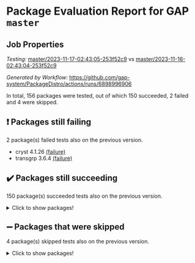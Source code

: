 # Package Evaluation Report for GAP `master`

## Job Properties

*Testing:* [master/2023-11-17-02:43:05-253f52c9](https://github.com/gap-system/PackageDistro/blob/data/reports/master/2023-11-17-02:43:05-253f52c9) vs [master/2023-11-16-02:43:04-253f52c9](https://github.com/gap-system/PackageDistro/blob/data/reports/master/2023-11-16-02:43:04-253f52c9)

*Generated by Workflow:* https://github.com/gap-system/PackageDistro/actions/runs/6898996906

In total, 156 packages were tested, out of which 150 succeeded, 2 failed and 4 were skipped.

## :exclamation: Packages still failing

2 package(s) failed tests also on the previous version.
- cryst 4.1.26 [(failure)](https://github.com/gap-system/PackageDistro/actions/runs/6898996906/job/18770221612)
- transgrp 3.6.4 [(failure)](https://github.com/gap-system/PackageDistro/actions/runs/6898996906/job/18770238105)

## :heavy_check_mark: Packages still succeeding

150 package(s) succeeded tests also on the previous version.
<details><summary>Click to show packages!</summary>

- 4ti2interface 2023.02-04 [(success)](https://github.com/gap-system/PackageDistro/actions/runs/6898996906/job/18770214765)
- ace 5.6.2 [(success)](https://github.com/gap-system/PackageDistro/actions/runs/6898996906/job/18770214903)
- aclib 1.3.2 [(success)](https://github.com/gap-system/PackageDistro/actions/runs/6898996906/job/18770215023)
- agt 0.3.1 [(success)](https://github.com/gap-system/PackageDistro/actions/runs/6898996906/job/18770215164)
- alnuth 3.2.1 [(success)](https://github.com/gap-system/PackageDistro/actions/runs/6898996906/job/18770215319)
- anupq 3.3.0 [(success)](https://github.com/gap-system/PackageDistro/actions/runs/6898996906/job/18770215473)
- atlasrep 2.1.7 [(success)](https://github.com/gap-system/PackageDistro/actions/runs/6898996906/job/18770215647)
- autodoc 2023.06.19 [(success)](https://github.com/gap-system/PackageDistro/actions/runs/6898996906/job/18770217684)
- automata 1.15 [(success)](https://github.com/gap-system/PackageDistro/actions/runs/6898996906/job/18770218086)
- automgrp 1.3.2 [(success)](https://github.com/gap-system/PackageDistro/actions/runs/6898996906/job/18770218378)
- autpgrp 1.11 [(success)](https://github.com/gap-system/PackageDistro/actions/runs/6898996906/job/18770219103)
- cap 2023.10-07 [(success)](https://github.com/gap-system/PackageDistro/actions/runs/6898996906/job/18770220277)
- caratinterface 2.3.5 [(success)](https://github.com/gap-system/PackageDistro/actions/runs/6898996906/job/18770220412)
- cddinterface 2022.11.01 [(success)](https://github.com/gap-system/PackageDistro/actions/runs/6898996906/job/18770220539)
- circle 1.6.6 [(success)](https://github.com/gap-system/PackageDistro/actions/runs/6898996906/job/18770220677)
- classicpres 1.22 [(success)](https://github.com/gap-system/PackageDistro/actions/runs/6898996906/job/18770220802)
- cohomolo 1.6.11 [(success)](https://github.com/gap-system/PackageDistro/actions/runs/6898996906/job/18770220927)
- congruence 1.2.5 [(success)](https://github.com/gap-system/PackageDistro/actions/runs/6898996906/job/18770221034)
- corelg 1.56 [(success)](https://github.com/gap-system/PackageDistro/actions/runs/6898996906/job/18770221151)
- crime 1.6 [(success)](https://github.com/gap-system/PackageDistro/actions/runs/6898996906/job/18770221268)
- crisp 1.4.6 [(success)](https://github.com/gap-system/PackageDistro/actions/runs/6898996906/job/18770221381)
- crypting 0.10.4 [(success)](https://github.com/gap-system/PackageDistro/actions/runs/6898996906/job/18770221507)
- crystcat 1.1.10 [(success)](https://github.com/gap-system/PackageDistro/actions/runs/6898996906/job/18770221720)
- ctbllib 1.3.6 [(success)](https://github.com/gap-system/PackageDistro/actions/runs/6898996906/job/18770221819)
- cubefree 1.19 [(success)](https://github.com/gap-system/PackageDistro/actions/runs/6898996906/job/18770221917)
- curlinterface 2.3.2 [(success)](https://github.com/gap-system/PackageDistro/actions/runs/6898996906/job/18770222025)
- cvec 2.8.1 [(success)](https://github.com/gap-system/PackageDistro/actions/runs/6898996906/job/18770222120)
- datastructures 0.3.0 [(success)](https://github.com/gap-system/PackageDistro/actions/runs/6898996906/job/18770222205)
- deepthought 1.0.6 [(success)](https://github.com/gap-system/PackageDistro/actions/runs/6898996906/job/18770222309)
- design 1.8 [(success)](https://github.com/gap-system/PackageDistro/actions/runs/6898996906/job/18770222423)
- difsets 2.3.1 [(success)](https://github.com/gap-system/PackageDistro/actions/runs/6898996906/job/18770222551)
- digraphs 1.6.3 [(success)](https://github.com/gap-system/PackageDistro/actions/runs/6898996906/job/18770222659)
- edim 1.3.7 [(success)](https://github.com/gap-system/PackageDistro/actions/runs/6898996906/job/18770222771)
- example 4.3.4 [(success)](https://github.com/gap-system/PackageDistro/actions/runs/6898996906/job/18770222874)
- examplesforhomalg 2023.10-01 [(success)](https://github.com/gap-system/PackageDistro/actions/runs/6898996906/job/18770222967)
- factint 1.6.3 [(success)](https://github.com/gap-system/PackageDistro/actions/runs/6898996906/job/18770223082)
- ferret 1.0.9 [(success)](https://github.com/gap-system/PackageDistro/actions/runs/6898996906/job/18770223169)
- fga 1.5.0 [(success)](https://github.com/gap-system/PackageDistro/actions/runs/6898996906/job/18770223276)
- fining 1.5.6 [(success)](https://github.com/gap-system/PackageDistro/actions/runs/6898996906/job/18770223388)
- float 1.0.3 [(success)](https://github.com/gap-system/PackageDistro/actions/runs/6898996906/job/18770223517)
- format 1.4.3 [(success)](https://github.com/gap-system/PackageDistro/actions/runs/6898996906/job/18770223638)
- forms 1.2.9 [(success)](https://github.com/gap-system/PackageDistro/actions/runs/6898996906/job/18770223760)
- fplsa 1.2.6 [(success)](https://github.com/gap-system/PackageDistro/actions/runs/6898996906/job/18770223883)
- fr 2.4.12 [(success)](https://github.com/gap-system/PackageDistro/actions/runs/6898996906/job/18770223986)
- francy 2.0.3 [(success)](https://github.com/gap-system/PackageDistro/actions/runs/6898996906/job/18770224095)
- fwtree 1.3 [(success)](https://github.com/gap-system/PackageDistro/actions/runs/6898996906/job/18770224216)
- gapdoc 1.6.6 [(success)](https://github.com/gap-system/PackageDistro/actions/runs/6898996906/job/18770224315)
- gauss 2023.02-04 [(success)](https://github.com/gap-system/PackageDistro/actions/runs/6898996906/job/18770224426)
- gaussforhomalg 2023.10-01 [(success)](https://github.com/gap-system/PackageDistro/actions/runs/6898996906/job/18770224509)
- gbnp 1.0.5 [(success)](https://github.com/gap-system/PackageDistro/actions/runs/6898996906/job/18770224611)
- generalizedmorphismsforcap 2023.08-02 [(success)](https://github.com/gap-system/PackageDistro/actions/runs/6898996906/job/18770224704)
- genss 1.6.8 [(success)](https://github.com/gap-system/PackageDistro/actions/runs/6898996906/job/18770224807)
- gradedmodules 2023.09-01 [(success)](https://github.com/gap-system/PackageDistro/actions/runs/6898996906/job/18770224981)
- gradedringforhomalg 2023.08-01 [(success)](https://github.com/gap-system/PackageDistro/actions/runs/6898996906/job/18770225105)
- grape 4.9.0 [(success)](https://github.com/gap-system/PackageDistro/actions/runs/6898996906/job/18770225214)
- groupoids 1.73 [(success)](https://github.com/gap-system/PackageDistro/actions/runs/6898996906/job/18770225309)
- grpconst 2.6.4 [(success)](https://github.com/gap-system/PackageDistro/actions/runs/6898996906/job/18770225415)
- guarana 0.96.3 [(success)](https://github.com/gap-system/PackageDistro/actions/runs/6898996906/job/18770225526)
- guava 3.18 [(success)](https://github.com/gap-system/PackageDistro/actions/runs/6898996906/job/18770225627)
- hap 1.60 [(success)](https://github.com/gap-system/PackageDistro/actions/runs/6898996906/job/18770225754)
- hapcryst 0.1.15 [(success)](https://github.com/gap-system/PackageDistro/actions/runs/6898996906/job/18770225863)
- hecke 1.5.3 [(success)](https://github.com/gap-system/PackageDistro/actions/runs/6898996906/job/18770225983)
- help 3.5 [(success)](https://github.com/gap-system/PackageDistro/actions/runs/6898996906/job/18770226144)
- homalg 2023.10-01 [(success)](https://github.com/gap-system/PackageDistro/actions/runs/6898996906/job/18770226254)
- homalgtocas 2023.08-01 [(success)](https://github.com/gap-system/PackageDistro/actions/runs/6898996906/job/18770226361)
- idrel 2.45 [(success)](https://github.com/gap-system/PackageDistro/actions/runs/6898996906/job/18770226478)
- images 1.3.1 [(success)](https://github.com/gap-system/PackageDistro/actions/runs/6898996906/job/18770226623)
- intpic 0.3.0 [(success)](https://github.com/gap-system/PackageDistro/actions/runs/6898996906/job/18770226762)
- io 4.8.2 [(success)](https://github.com/gap-system/PackageDistro/actions/runs/6898996906/job/18770226923)
- io_forhomalg 2023.02-04 [(success)](https://github.com/gap-system/PackageDistro/actions/runs/6898996906/job/18770227111)
- irredsol 1.4.4 [(success)](https://github.com/gap-system/PackageDistro/actions/runs/6898996906/job/18770227273)
- json 2.1.1 [(success)](https://github.com/gap-system/PackageDistro/actions/runs/6898996906/job/18770227423)
- jupyterkernel 1.5.0 [(success)](https://github.com/gap-system/PackageDistro/actions/runs/6898996906/job/18770227580)
- jupyterviz 1.5.6 [(success)](https://github.com/gap-system/PackageDistro/actions/runs/6898996906/job/18770227740)
- kan 1.36 [(success)](https://github.com/gap-system/PackageDistro/actions/runs/6898996906/job/18770227915)
- kbmag 1.5.11 [(success)](https://github.com/gap-system/PackageDistro/actions/runs/6898996906/job/18770228096)
- laguna 3.9.6 [(success)](https://github.com/gap-system/PackageDistro/actions/runs/6898996906/job/18770228267)
- liealgdb 2.2.1 [(success)](https://github.com/gap-system/PackageDistro/actions/runs/6898996906/job/18770228440)
- liepring 2.8 [(success)](https://github.com/gap-system/PackageDistro/actions/runs/6898996906/job/18770228626)
- liering 2.4.2 [(success)](https://github.com/gap-system/PackageDistro/actions/runs/6898996906/job/18770228845)
- linearalgebraforcap 2023.10-04 [(success)](https://github.com/gap-system/PackageDistro/actions/runs/6898996906/job/18770229056)
- localizeringforhomalg 2023.10-01 [(success)](https://github.com/gap-system/PackageDistro/actions/runs/6898996906/job/18770229220)
- loops 3.4.3 [(success)](https://github.com/gap-system/PackageDistro/actions/runs/6898996906/job/18770229342)
- lpres 1.0.3 [(success)](https://github.com/gap-system/PackageDistro/actions/runs/6898996906/job/18770229465)
- majoranaalgebras 1.5.1 [(success)](https://github.com/gap-system/PackageDistro/actions/runs/6898996906/job/18770229582)
- mapclass 1.4.6 [(success)](https://github.com/gap-system/PackageDistro/actions/runs/6898996906/job/18770229708)
- matgrp 0.70 [(success)](https://github.com/gap-system/PackageDistro/actions/runs/6898996906/job/18770229853)
- matricesforhomalg 2023.11-01 [(success)](https://github.com/gap-system/PackageDistro/actions/runs/6898996906/job/18770230056)
- modisom 2.5.4 [(success)](https://github.com/gap-system/PackageDistro/actions/runs/6898996906/job/18770230233)
- modulepresentationsforcap 2023.10-01 [(success)](https://github.com/gap-system/PackageDistro/actions/runs/6898996906/job/18770230437)
- modules 2023.10-01 [(success)](https://github.com/gap-system/PackageDistro/actions/runs/6898996906/job/18770230623)
- monoidalcategories 2023.10-01 [(success)](https://github.com/gap-system/PackageDistro/actions/runs/6898996906/job/18770230795)
- nconvex 2022.09-01 [(success)](https://github.com/gap-system/PackageDistro/actions/runs/6898996906/job/18770230964)
- nilmat 1.4.2 [(success)](https://github.com/gap-system/PackageDistro/actions/runs/6898996906/job/18770231142)
- nock 1.5 [(success)](https://github.com/gap-system/PackageDistro/actions/runs/6898996906/job/18770231316)
- normalizinterface 1.3.6 [(success)](https://github.com/gap-system/PackageDistro/actions/runs/6898996906/job/18770231532)
- nq 2.5.10 [(success)](https://github.com/gap-system/PackageDistro/actions/runs/6898996906/job/18770231730)
- numericalsgps 1.3.1 [(success)](https://github.com/gap-system/PackageDistro/actions/runs/6898996906/job/18770231881)
- openmath 11.5.3 [(success)](https://github.com/gap-system/PackageDistro/actions/runs/6898996906/job/18770232077)
- orb 4.9.0 [(success)](https://github.com/gap-system/PackageDistro/actions/runs/6898996906/job/18770232217)
- packagemanager 1.4.1 [(success)](https://github.com/gap-system/PackageDistro/actions/runs/6898996906/job/18770232378)
- patternclass 2.4.3 [(success)](https://github.com/gap-system/PackageDistro/actions/runs/6898996906/job/18770232557)
- permut 2.0.4 [(success)](https://github.com/gap-system/PackageDistro/actions/runs/6898996906/job/18770232701)
- polenta 1.3.10 [(success)](https://github.com/gap-system/PackageDistro/actions/runs/6898996906/job/18770232844)
- polymaking 0.8.7 [(success)](https://github.com/gap-system/PackageDistro/actions/runs/6898996906/job/18770233016)
- primgrp 3.4.4 [(success)](https://github.com/gap-system/PackageDistro/actions/runs/6898996906/job/18770233166)
- profiling 2.5.4 [(success)](https://github.com/gap-system/PackageDistro/actions/runs/6898996906/job/18770233323)
- qpa 1.34 [(success)](https://github.com/gap-system/PackageDistro/actions/runs/6898996906/job/18770233516)
- quagroup 1.8.3 [(success)](https://github.com/gap-system/PackageDistro/actions/runs/6898996906/job/18770233722)
- radiroot 2.9 [(success)](https://github.com/gap-system/PackageDistro/actions/runs/6898996906/job/18770233903)
- rcwa 4.7.1 [(success)](https://github.com/gap-system/PackageDistro/actions/runs/6898996906/job/18770234094)
- rds 1.8 [(success)](https://github.com/gap-system/PackageDistro/actions/runs/6898996906/job/18770234270)
- recog 1.4.2 [(success)](https://github.com/gap-system/PackageDistro/actions/runs/6898996906/job/18770234442)
- repndecomp 1.3.0 [(success)](https://github.com/gap-system/PackageDistro/actions/runs/6898996906/job/18770234628)
- repsn 3.1.1 [(success)](https://github.com/gap-system/PackageDistro/actions/runs/6898996906/job/18770234800)
- resclasses 4.7.3 [(success)](https://github.com/gap-system/PackageDistro/actions/runs/6898996906/job/18770234968)
- ringsforhomalg 2023.11-02 [(success)](https://github.com/gap-system/PackageDistro/actions/runs/6898996906/job/18770235123)
- sco 2023.08-01 [(success)](https://github.com/gap-system/PackageDistro/actions/runs/6898996906/job/18770235231)
- scscp 2.4.1 [(success)](https://github.com/gap-system/PackageDistro/actions/runs/6898996906/job/18770235361)
- semigroups 5.3.2 [(success)](https://github.com/gap-system/PackageDistro/actions/runs/6898996906/job/18770235481)
- sglppow 2.3 [(success)](https://github.com/gap-system/PackageDistro/actions/runs/6898996906/job/18770235583)
- sgpviz 0.999.5 [(success)](https://github.com/gap-system/PackageDistro/actions/runs/6898996906/job/18770235697)
- simpcomp 2.1.14 [(success)](https://github.com/gap-system/PackageDistro/actions/runs/6898996906/job/18770235825)
- singular 2023.02.09 [(success)](https://github.com/gap-system/PackageDistro/actions/runs/6898996906/job/18770235944)
- sl2reps 1.1 [(success)](https://github.com/gap-system/PackageDistro/actions/runs/6898996906/job/18770236064)
- sla 1.5.3 [(success)](https://github.com/gap-system/PackageDistro/actions/runs/6898996906/job/18770236176)
- smallgrp 1.5.3 [(success)](https://github.com/gap-system/PackageDistro/actions/runs/6898996906/job/18770236290)
- smallsemi 0.6.13 [(success)](https://github.com/gap-system/PackageDistro/actions/runs/6898996906/job/18770236422)
- sonata 2.9.6 [(success)](https://github.com/gap-system/PackageDistro/actions/runs/6898996906/job/18770236550)
- sophus 1.27 [(success)](https://github.com/gap-system/PackageDistro/actions/runs/6898996906/job/18770236680)
- sotgrps 1.2 [(success)](https://github.com/gap-system/PackageDistro/actions/runs/6898996906/job/18770236798)
- spinsym 1.5.2 [(success)](https://github.com/gap-system/PackageDistro/actions/runs/6898996906/job/18770236939)
- standardff 1.0 [(success)](https://github.com/gap-system/PackageDistro/actions/runs/6898996906/job/18770237283)
- symbcompcc 1.3.2 [(success)](https://github.com/gap-system/PackageDistro/actions/runs/6898996906/job/18770237393)
- thelma 1.3 [(success)](https://github.com/gap-system/PackageDistro/actions/runs/6898996906/job/18770237522)
- tomlib 1.2.9 [(success)](https://github.com/gap-system/PackageDistro/actions/runs/6898996906/job/18770237628)
- toolsforhomalg 2023.10-01 [(success)](https://github.com/gap-system/PackageDistro/actions/runs/6898996906/job/18770237756)
- toric 1.9.5 [(success)](https://github.com/gap-system/PackageDistro/actions/runs/6898996906/job/18770237869)
- toricvarieties 2022.07.13 [(success)](https://github.com/gap-system/PackageDistro/actions/runs/6898996906/job/18770238000)
- ugaly 4.1.3 [(success)](https://github.com/gap-system/PackageDistro/actions/runs/6898996906/job/18770238231)
- unipot 1.5 [(success)](https://github.com/gap-system/PackageDistro/actions/runs/6898996906/job/18770238335)
- unitlib 4.2.0 [(success)](https://github.com/gap-system/PackageDistro/actions/runs/6898996906/job/18770238438)
- utils 0.84 [(success)](https://github.com/gap-system/PackageDistro/actions/runs/6898996906/job/18770238544)
- uuid 0.7 [(success)](https://github.com/gap-system/PackageDistro/actions/runs/6898996906/job/18770238654)
- walrus 0.9991 [(success)](https://github.com/gap-system/PackageDistro/actions/runs/6898996906/job/18770238763)
- wedderga 4.10.4 [(success)](https://github.com/gap-system/PackageDistro/actions/runs/6898996906/job/18770238851)
- xmod 2.91 [(success)](https://github.com/gap-system/PackageDistro/actions/runs/6898996906/job/18770238969)
- xmodalg 1.23 [(success)](https://github.com/gap-system/PackageDistro/actions/runs/6898996906/job/18770239075)
- yangbaxter 0.10.3 [(success)](https://github.com/gap-system/PackageDistro/actions/runs/6898996906/job/18770239177)
- zeromqinterface 0.14 [(success)](https://github.com/gap-system/PackageDistro/actions/runs/6898996906/job/18770239299)
</details>

## :heavy_minus_sign: Packages that were skipped

4 package(s) skipped tests also on the previous version.
<details><summary>Click to show packages!</summary>

- browse 1.8.21 [(skipped)](https://github.com/gap-system/PackageDistro/actions/runs/6898996906/job/18769883880)
- itc 1.5.1 [(skipped)](https://github.com/gap-system/PackageDistro/actions/runs/6898996906/job/18769883880)
- polycyclic 2.16 [(skipped)](https://github.com/gap-system/PackageDistro/actions/runs/6898996906/job/18769883880)
- xgap 4.31 [(skipped)](https://github.com/gap-system/PackageDistro/actions/runs/6898996906/job/18769883880)
</details>


